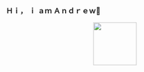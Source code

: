 ### Ｈｉ， ｉ ａｍ Ａｎｄｒｅｗ👋
<div id="header" align="center">
  <img src="https://media.giphy.com/media/GeimqsH0TLDt4tScGw/giphy.gif" width="100"/>
</div>


<!--
**meow46meow/meow46meow** is a ✨ _special_ ✨ repository because its `README.md` (this file) appears on your GitHub profile.

Here are some ideas to get you started:

- 🔭 I’m currently working on ...
- 🌱 I’m currently learning ...
- 👯 I’m looking to collaborate on ...
- 🤔 I’m looking for help with ...
- 💬 Ask me about ...
- 📫 How to reach me: ...
- 😄 Pronouns: ...
- ⚡ Fun fact: ...
-->
